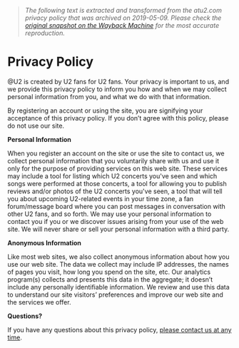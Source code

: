 > *The following text is extracted and transformed from the atu2.com privacy policy that was archived on 2019-05-09. Please check the [original snapshot on the Wayback Machine](https://web.archive.org/web/20190509020925id_/https%3A//www.atu2.com/about/privacy.html) for the most accurate reproduction.*

# Privacy Policy

@U2 is created by U2 fans for U2 fans. Your privacy is important to us, and we provide this privacy policy to inform you how and when we may collect personal information from you, and what we do with that information.

By registering an account or using the site, you are signifying your acceptance of this privacy policy. If you don’t agree with this policy, please do not use our site.

 **Personal Information**

When you register an account on the site or use the site to contact us, we collect personal information that you voluntarily share with us and use it only for the purpose of providing services on this web site. These services may include a tool for listing which U2 concerts you've seen and which songs were performed at those concerts, a tool for allowing you to publish reviews and/or photos of the U2 concerts you've seen, a tool that will tell you about upcoming U2-related events in your time zone, a fan forum/message board where you can post messages in conversation with other U2 fans, and so forth. We may use your personal information to contact you if you or we discover issues arising from your use of the web site. We will never share or sell your personal information with a third party.

 **Anonymous Information**

Like most web sites, we also collect anonymous information about how you use our web site. The data we collect may include IP addresses, the names of pages you visit, how long you spend on the site, etc. Our analytics program(s) collects and presents this data in the aggregate; it doesn’t include any personally identifiable information. We review and use this data to understand our site visitors’ preferences and improve our web site and the services we offer.

 **Questions?**

If you have any questions about this privacy policy, [please contact us at any time](https://web.archive.org/about/staff-directory-contact.html).
